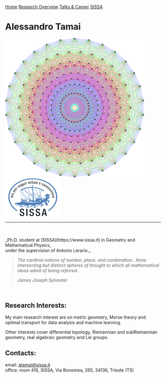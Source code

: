 <!-- Here we duind the menu-->
<div class="topnav">
  <a class="active" href="#home">Home</a>
  <a href="#Research Overview">Research Overview</a>
  <a href="#Talks & Career">Talks & Career</a>
  <a href="#SISSA">SISSA</a>
</div>


# Alessandro Tamai


<img align="left" width="450" src="https://github.com/aleetamai/aleetamai.github.io/blob/main/docs/assets/images/Lie_groups.png" />


<img src="https://github.com/aleetamai/aleetamai.github.io/blob/main/docs/assets/images/sissalogo.png" width="180" />

---------

<br>
<br>
​_Ph.D. student at [SISSA](https://www.sissa.it) in Geometry and Mathematical Physics, 
<br>
under the supervision of Antonio Lerario._

<br>

>_The cardinal notions of number, place, and combination...three intersecting but distinct spheres of thought to which all mathematical ideas admit of being referred._

>_James Joseph Sylvester_

<br>

## Research Interests:

My main research interest are on metric geometry, Morse theory and optimal transport for data analysis and machine learning.   
                                                                                                                               
Other interests cover differential topology, Riemannian and subRiemannian geometry, real algebraic geometry and Lie groups.



## Contacts:

email:  atamai@sissa.it
<br>
office: room 416, SISSA, Via Bonomea, 265, 34136, Trieste (TS)


